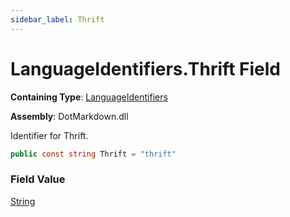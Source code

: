 ```yaml
---
sidebar_label: Thrift
---
```


# LanguageIdentifiers\.Thrift Field

**Containing Type**: [LanguageIdentifiers](../index.md)

**Assembly**: DotMarkdown\.dll

  
Identifier for Thrift\.

```csharp
public const string Thrift = "thrift"
```

### Field Value

[String](https://docs.microsoft.com/en-us/dotnet/api/system.string)

